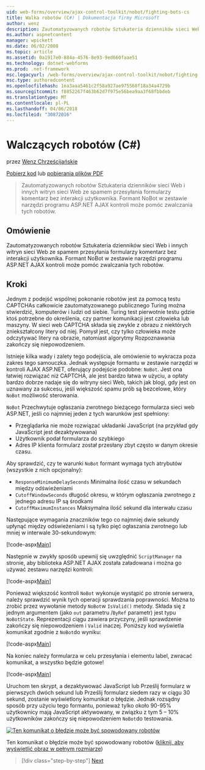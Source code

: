 ```yaml
---
uid: web-forms/overview/ajax-control-toolkit/nobot/fighting-bots-cs
title: Walka robotów (C#) | Dokumentacja firmy Microsoft
author: wenz
description: Zautomatyzowanych robotów Sztukateria dzienników sieci Web i innych witryn sieci Web ze spamem przesyłania formularzy komentarz bez interakcji użytkownika. Kontrolki na NoBot ASP.NET AJAX Con...
ms.author: aspnetcontent
manager: wpickett
ms.date: 06/02/2008
ms.topic: article
ms.assetid: 0a1917e0-884a-4576-8e93-9ed660faae51
ms.technology: dotnet-webforms
ms.prod: .net-framework
msc.legacyurl: /web-forms/overview/ajax-control-toolkit/nobot/fighting-bots-cs
msc.type: authoredcontent
ms.openlocfilehash: 1ea3aaa5461c2f58a927ae975568f18a34a4729b
ms.sourcegitcommit: f8852267f463b62d7f975e56bea9aa3f68fbbdeb
ms.translationtype: MT
ms.contentlocale: pl-PL
ms.lasthandoff: 04/06/2018
ms.locfileid: "30872016"
---
```

<a name="fighting-bots-c"></a>Walczących robotów (C#)
====================
przez [Wenz Chrześcijańskie](https://github.com/wenz)

[Pobierz kod](http://download.microsoft.com/download/9/3/f/93f8daea-bebd-4821-833b-95205389c7d0/NoBot0.cs.zip) lub [pobierania plików PDF](http://download.microsoft.com/download/b/6/a/b6ae89ee-df69-4c87-9bfb-ad1eb2b23373/nobot0CS.pdf)

> Zautomatyzowanych robotów Sztukateria dzienników sieci Web i innych witryn sieci Web ze spamem przesyłania formularzy komentarz bez interakcji użytkownika. Formant NoBot w zestawie narzędzi programu ASP.NET AJAX kontroli może pomóc zwalczania tych robotów.


## <a name="overview"></a>Omówienie

Zautomatyzowanych robotów Sztukateria dzienników sieci Web i innych witryn sieci Web ze spamem przesyłania formularzy komentarz bez interakcji użytkownika. Formant NoBot w zestawie narzędzi programu ASP.NET AJAX kontroli może pomóc zwalczania tych robotów.

## <a name="steps"></a>Kroki

Jednym z podejść wspólnej pokonanie robotów jest za pomocą testu CAPTCHAs całkowicie zautomatyzowanego publicznego Turing można stwierdzić, komputerów i ludzi od siebie. Turing test pierwotnie testu gdzie ktoś potrzebne do określenia, czy partner komunikacji jest człowieka lub maszyny. W sieci web CAPTCHA składa się zwykle z obrazu z niektórych zniekształcony litery od niej. Pomysł jest, czy tylko człowieka może odczytywać litery na obrazie, natomiast algorytmy Rozpoznawania zakończy się niepowodzeniem.

Istnieje kilka wady i zalety tego podejścia, ale omówienie to wykracza poza zakres tego samouczka. Jednak występuje formantu w zestawie narzędzi w kontroli AJAX ASP.NET, oferujący podejście podobne: `NoBot`. Jest ona łatwiej rozwiązać niż CAPTCHA, ale jest bardzo łatwa w użyciu, a opłaty bardzo dobrze nadaje się do witryny sieci Web, takich jak blogi, gdy jest on uznawany za sukcesu, jeśli większość spamu prób są bezcelowe, który `NoBot` możliwość sterowania.

`NoBot` Przechwytuje ogłaszania zwrotnego bieżącego formularza sieci web ASP.NET, jeśli co najmniej jeden z tych warunków jest spełniony:

- Przeglądarka nie może rozwiązać układanki JavaScript (na przykład gdy JavaScript jest dezaktywowana)
- Użytkownik podał formularza do szybkiego
- Adres IP klienta formularz został przesłany zbyt często w danym okresie czasu.

Aby sprawdzić, czy te warunki `NoBot` formant wymaga tych atrybutów (wszystkie z nich opcjonalny):

- `ResponseMinimumDelaySeconds` Minimalna ilość czasu w sekundach między odświeżeniami
- `CutoffWindowSeconds` długość okresu, w którym ogłaszania zwrotnego z jednego adresu IP są środkami
- `CutoffMaximumInstances` Maksymalna ilość sekund dla interwału czasu

Następujące wymagania znaczników tego co najmniej dwie sekundy upłynąć między odświeżeniami i są tylko pięć ogłaszania zwrotnego lub mniej w interwale 30-sekundowym:

[!code-aspx[Main](fighting-bots-cs/samples/sample1.aspx)]

Następnie w zwykły sposób upewnij się uwzględnić `ScriptManager` na stronie, aby biblioteka ASP.NET AJAX została załadowana i można go używać zestawu narzędzi kontroli:

[!code-aspx[Main](fighting-bots-cs/samples/sample2.aspx)]

Ponieważ większość kontroli `NoBot` wykonuje wystąpić po stronie serwera, należy sprawdzić wynik tych operacji sprawdzania poprawności. Można to zrobić przez wywołanie metody `NoBot`w `IsValid()` metody. Składa się z jednym argumentem (jako `out` parametru /`ByRef` parametr) jest typu `NoBotState`. Reprezentacji ciągu zawiera przyczyny, jeśli sprawdzenie zakończy się niepowodzeniem i `Valid` inaczej. Poniższy kod wyświetla komunikat zgodnie z `NoBot`do wyniku:

[!code-aspx[Main](fighting-bots-cs/samples/sample3.aspx)]

Na koniec należy formularza w celu przesyłania i elementu label, zwracać komunikat, a wszystko będzie gotowe!

[!code-aspx[Main](fighting-bots-cs/samples/sample4.aspx)]

Uruchom ten skrypt, a dezaktywować JavaScript lub Prześlij formularz w pierwszych dwóch sekund lub Prześlij formularz siedem razy w ciągu 30 sekund, zostanie wyświetlony komunikat o błędzie. Jednak rozsądny sposób przy użyciu tego formantu, ponieważ tylko około 90-95% użytkownicy mają JavaScript aktywowany, w związku z tym 5 – 10% użytkowników zakończy się niepowodzeniem `NoBot`do testowania.


[![Ten komunikat o błędzie może być spowodowany robotów](fighting-bots-cs/_static/image2.png)](fighting-bots-cs/_static/image1.png)

Ten komunikat o błędzie może być spowodowany robotów ([kliknij, aby wyświetlić obraz w pełnym rozmiarze](fighting-bots-cs/_static/image3.png))

> [!div class="step-by-step"]
> [Next](fighting-bots-vb.md)
